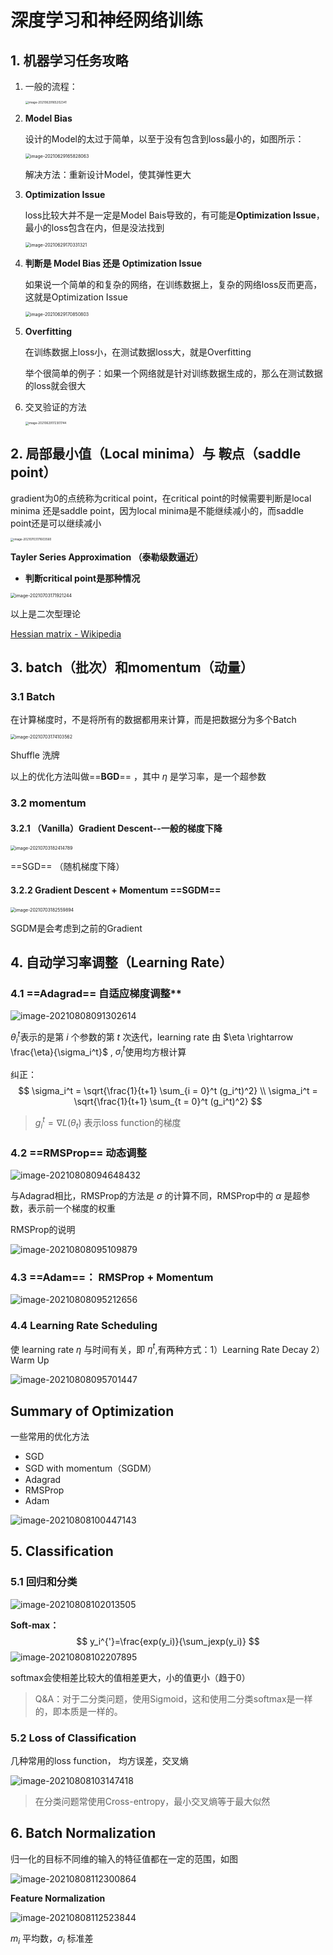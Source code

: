 # 深度学习和神经网络训练



## 1. 机器学习任务攻略



1. 一般的流程：

   

   <img src="https://kinvy-images.oss-cn-beijing.aliyuncs.com/Images/20210629165202.png" alt="image-20210629165202341" style="zoom: 33%;" />

2. **Model Bias**

   设计的Model的太过于简单，以至于没有包含到loss最小的，如图所示：

   <img src="https://kinvy-images.oss-cn-beijing.aliyuncs.com/Images/20210629165828.png" alt="image-20210629165828063" style="zoom:50%;" />

   解决方法：重新设计Model，使其弹性更大





3. **Optimization Issue**

   loss比较大并不是一定是Model Bais导致的，有可能是**Optimization Issue**，最小的loss包含在内，但是没法找到

   <img src="https://kinvy-images.oss-cn-beijing.aliyuncs.com/Images/20210629170331.png" alt="image-20210629170331321" style="zoom:50%;" />

   

4. **判断是 Model Bias 还是 Optimization Issue**

   如果说一个简单的和复杂的网络，在训练数据上，复杂的网络loss反而更高，这就是Optimization Issue

   <img src="https://kinvy-images.oss-cn-beijing.aliyuncs.com/Images/20210629170850.png" alt="image-20210629170850803" style="zoom:50%;" />

5. **Overfitting**

   在训练数据上loss小，在测试数据loss大，就是Overfitting

   举个很简单的例子：如果一个网络就是针对训练数据生成的，那么在测试数据的loss就会很大

   

6. 交叉验证的方法

   <img src="https://kinvy-images.oss-cn-beijing.aliyuncs.com/Images/20210629172301.png" alt="image-20210629172301744" style="zoom: 33%;" />







## 2. 局部最小值（Local minima）与 鞍点（saddle point）

gradient为0的点统称为critical point，在critical point的时候需要判断是local minima 还是saddle point，因为local minima是不能继续减小的，而saddle point还是可以继续减小

<img src="https://kinvy-images.oss-cn-beijing.aliyuncs.com/Images/20210703171610.png" alt="image-20210703171603560" style="zoom: 33%;" />





**Tayler Series Approximation （泰勒级数逼近）**



* **判断critical point是那种情况**

<img src="https://kinvy-images.oss-cn-beijing.aliyuncs.com/Images/20210703171921.png" alt="image-20210703171921244" style="zoom: 50%;" />

以上是二次型理论

[Hessian matrix - Wikipedia](https://en.wikipedia.org/wiki/Hessian_matrix)



## 3.  batch（批次）和momentum（动量）

### 3.1  Batch 

在计算梯度时，不是将所有的数据都用来计算，而是把数据分为多个Batch

<img src="https://kinvy-images.oss-cn-beijing.aliyuncs.com/Images/20210703174103.png" alt="image-20210703174103562" style="zoom:50%;" />

Shuffle 洗牌

以上的优化方法叫做==**BGD**== ，其中 $\eta$​​​ 是学习率，是一个超参数

### 3.2  momentum

#### 3.2.1 （Vanilla）Gradient Descent--一般的梯度下降

<img src="https://kinvy-images.oss-cn-beijing.aliyuncs.com/Images/20210703182414.png" alt="image-20210703182414789" style="zoom:50%;" />

==SGD== （随机梯度下降）



#### 3.2.2  Gradient Descent + Momentum  ==SGDM==

<img src="https://kinvy-images.oss-cn-beijing.aliyuncs.com/Images/20210703182600.png" alt="image-20210703182559894" style="zoom:50%;" />

SGDM是会考虑到之前的Gradient

## 4. 自动学习率调整（Learning Rate） 

### 4.1 ==Adagrad== 自适应梯度调整**

![image-20210808091302614](https://kinvy-images.oss-cn-beijing.aliyuncs.com/Images/image-20210808091302614.png)

$\theta_i^t$​ 表示的是第 $i$​ 个参数的第 $t$​ 次迭代，learning rate 由 $\eta \rightarrow \frac{\eta}{\sigma_i^t}$​ , $\sigma_i^t$​  使用均方根计算

纠正： 
$$
\sigma_i^t = \sqrt{\frac{1}{t+1} \sum_{i = 0}^t (g_i^t)^2} \\
\sigma_i^t = \sqrt{\frac{1}{t+1} \sum_{t = 0}^t (g_i^t)^2}
$$

> $g_i^t=\nabla L(\theta_t)$ 表示loss function的梯度​​





### 4.2 ==RMSProp==  动态调整

![image-20210808094648432](https://kinvy-images.oss-cn-beijing.aliyuncs.com/Images/image-20210808094648432.png)



与Adagrad相比，RMSProp的方法是 $\sigma$ 的计算不同，RMSProp中的 $\alpha$ 是超参数，表示前一个梯度的权重

RMSProp的说明

![image-20210808095109879](https://kinvy-images.oss-cn-beijing.aliyuncs.com/Images/image-20210808095109879.png)

### 4.3  ==Adam==： RMSProp  +  Momentum

![image-20210808095212656](https://kinvy-images.oss-cn-beijing.aliyuncs.com/Images/image-20210808095212656.png)





### 4.4  Learning Rate Scheduling

使 learning rate $\eta$ 与时间有关，即 $\eta^t$​​ ​,有两种方式：1）Learning Rate Decay  2）Warm Up

![image-20210808095701447](https://kinvy-images.oss-cn-beijing.aliyuncs.com/Images/image-20210808095701447.png)



## Summary of Optimization

一些常用的优化方法

* SGD
* SGD with momentum（SGDM）
* Adagrad
* RMSProp
* Adam

![image-20210808100447143](https://kinvy-images.oss-cn-beijing.aliyuncs.com/Images/image-20210808100447143.png)







## 5. Classification

### 5.1 回归和分类

![image-20210808102013505](https://kinvy-images.oss-cn-beijing.aliyuncs.com/Images/image-20210808102013505.png)

**Soft-max：**
$$
y_i^{'}=\frac{exp(y_i)}{\sum_jexp(y_i)}
$$
![image-20210808102207895](https://kinvy-images.oss-cn-beijing.aliyuncs.com/Images/image-20210808102207895.png)

softmax会使相差比较大的值相差更大，小的值更小（趋于0）

> Q&A：对于二分类问题，使用Sigmoid，这和使用二分类softmax是一样的，即本质是一样的。



### 5.2 Loss of Classification

几种常用的loss function， 均方误差，交叉熵

![image-20210808103147418](https://kinvy-images.oss-cn-beijing.aliyuncs.com/Images/image-20210808103147418.png)



> 在分类问题常使用Cross-entropy，最小交叉熵等于最大似然





## 6. Batch Normalization

归一化的目标不同维的输入的特征值都在一定的范围，如图

![image-20210808112300864](https://kinvy-images.oss-cn-beijing.aliyuncs.com/Images/image-20210808112300864.png)



**Feature Normalization**

![image-20210808112523844](https://kinvy-images.oss-cn-beijing.aliyuncs.com/Images/image-20210808112523844.png)



$m_i$ 平均数，$\sigma_i$ 标准差

